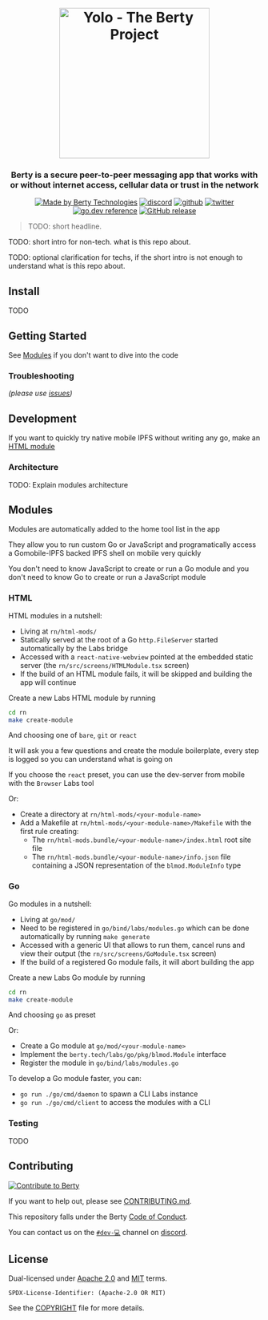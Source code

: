 <h1 align="center">
<br>
  <img src="https://berty.tech/img/berty.svg" alt="Yolo - The Berty Project" height="300px">
  <br>
</h1>

<h3 align="center">Berty is a secure peer-to-peer messaging app that works with or without internet access, cellular data or trust in the network</h3>

<p align="center">
    <a href="https://berty.tech"><img alt="Made by Berty Technologies" src="https://assets.berty.tech/files/badge--10.svg" /></a>
    <a href="https://crpt.fyi/berty-discord"><img alt="discord" src="https://img.shields.io/badge/discord-gray?logo=discord" /></a>
    <a href="https://github.com/berty"><img alt="github" src="https://img.shields.io/badge/@berty-471961?logo=github" /></a>
    <a href="https://twitter.com/berty"><img alt="twitter" src="https://img.shields.io/twitter/follow/berty?label=%40berty&style=flat&logo=twitter" /></a>
    <a href="https://pkg.go.dev/berty.tech/REPLACEME?tab=subdirectories"><img alt="go.dev reference" src="https://img.shields.io/badge/go.dev-reference-007d9c?logo=go&logoColor=white" /></a>
    <a href="https://github.com/berty/REPLACEME/releases"><img alt="GitHub release" src="https://img.shields.io/github/v/release/berty/REPLACEME" /></a>

</p>

> TODO: short headline.

TODO: short intro for non-tech. what is this repo about.

TODO: optional clarification for techs, if the short intro is not enough to understand what is this repo about.

## Install

TODO

## Getting Started

See [Modules](#modules) if you don't want to dive into the code

### Troubleshooting

_(please use [issues](https://github.com/berty/REPLACEME))_

## Development

If you want to quickly try native mobile IPFS without writing any go, make an [HTML module](#html-module)

### Architecture

TODO: Explain modules architecture

## Modules<a id='modules'></a>

Modules are automatically added to the home tool list in the app

They allow you to run custom Go or JavaScript and programatically access a Gomobile-IPFS backed IPFS shell on mobile very quickly

You don't need to know JavaScript to create or run a Go module and you don't need to know Go to create or run a JavaScript module

### HTML<a id='html-module'></a>

HTML modules in a nutshell:
- Living at `rn/html-mods/`
- Statically served at the root of a Go `http.FileServer` started automatically by the Labs bridge
- Accessed with a `react-native-webview` pointed at the embedded static server (the `rn/src/screens/HTMLModule.tsx` screen)
- If the build of an HTML module fails, it will be skipped and building the app will continue

Create a new Labs HTML module by running

```sh
cd rn
make create-module
```

And choosing one of `bare`, `git` or `react`

It will ask you a few questions and create the module boilerplate, every step is logged so you can understand what is going on

If you choose the `react` preset, you can use the dev-server from mobile with the `Browser` Labs tool

Or:
- Create a directory at `rn/html-mods/<your-module-name>`
- Add a Makefile at `rn/html-mods/<your-module-name>/Makefile` with the first rule creating:
  - The `rn/html-mods.bundle/<your-module-name>/index.html` root site file
  - The `rn/html-mods.bundle/<your-module-name>/info.json` file containing a JSON representation of the `blmod.ModuleInfo` type

### Go

Go modules in a nutshell:
- Living at `go/mod/`
- Need to be registered in `go/bind/labs/modules.go` which can be done automatically by running `make generate`
- Accessed with a generic UI that allows to run them, cancel runs and view their output (the `rn/src/screens/GoModule.tsx` screen)
- If the build of a registered Go module fails, it will abort building the app

Create a new Labs Go module by running

```sh
cd rn
make create-module
```

And choosing `go` as preset

Or:
- Create a Go module at `go/mod/<your-module-name>`
- Implement the `berty.tech/labs/go/pkg/blmod.Module` interface
- Register the module in `go/bind/labs/modules.go`

To develop a Go module faster, you can:
- `go run ./go/cmd/daemon` to spawn a CLI Labs instance
- `go run ./go/cmd/client` to access the modules with a CLI

### Testing

TODO

## Contributing

[![Contribute to Berty](https://assets.berty.tech/files/contribute-contribute_v2--Contribute-berty-ultra-light.gif)](https://github.com/berty/community)

If you want to help out, please see [CONTRIBUTING.md](./CONTRIBUTING.md).

This repository falls under the Berty [Code of Conduct](https://github.com/berty/community/blob/master/CODE_OF_CONDUCT.md).

You can contact us on the [`#dev-💻`](https://crpt.fyi/berty-dev-discord) channel on [discord](https://crpt.fyi/berty-discord).

## License

Dual-licensed under [Apache 2.0](https://www.apache.org/licenses/LICENSE-2.0) and [MIT](https://opensource.org/licenses/MIT) terms.

`SPDX-License-Identifier: (Apache-2.0 OR MIT)`

See the [COPYRIGHT](./COPYRIGHT) file for more details.
